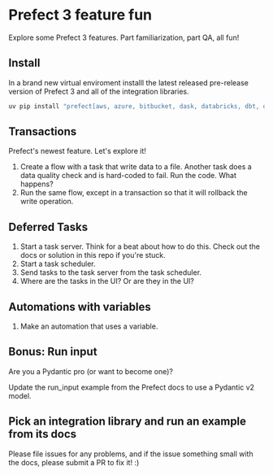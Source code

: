 # Prefect 3 feature fun

Explore some Prefect 3 features. Part familiarization, part QA, all fun!

## Install

In a brand new virtual enviroment installl the latest released pre-release version of Prefect 3 and all of the integration libraries.

```bash
uv pip install "prefect[aws, azure, bitbucket, dask, databricks, dbt, docker, email, gcp, github, gitlab, kubernetes, ray, slack, snowflake, sqlalchemy]" --pre
```

## Transactions

Prefect's newest feature. Let's explore it!

1. Create a flow with a task that write data to a file. Another task does a data quality check and is hard-coded to fail. Run the code. What happens?
2. Run the same flow, except in a transaction so that it will rollback the write operation.

## Deferred Tasks

1. Start a task server. Think for a beat about how to do this. Check out the docs or solution in this repo if you're stuck.
2. Start a task scheduler.
3. Send tasks to the task server from the task scheduler.
4. Where are the tasks in the UI? Or are they in the UI?

## Automations with variables

1. Make an automation that uses a variable.

## Bonus: Run input

Are you a Pydantic pro (or want to become one)?

Update the run_input example from the Prefect docs to use a Pydantic v2 model.

## Pick an integration library and run an example from its docs

Please file issues for any problems, and if the issue something small with the docs, please submit a PR to fix it! :)
